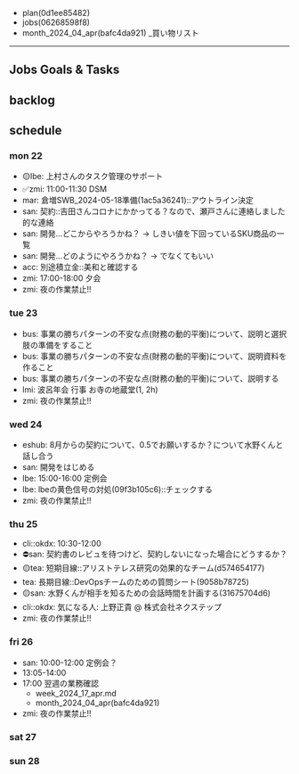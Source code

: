 
- plan(0d1ee85482)
- jobs(06268598f8)
- month_2024_04_apr(bafc4da921)
_買い物リスト
---

## Jobs Goals & Tasks

## backlog

## schedule

### mon 22
- 🟡lbe: 上村さんのタスク管理のサポート
- ✅zmi: 11:00-11:30 DSM
- mar: 倉増SWB_2024-05-18準備(1ac5a36241)::アウトライン決定
- san: 契約::吉田さんコロナにかかってる？なので、瀬戸さんに連絡しました的な連絡
- san: 開発...どこからやろうかね？ -> しきい値を下回っているSKU商品の一覧
- san: 開発...どのようにやろうかね？ -> でなくてもいい
- acc: 別途積立金::美和と確認する
- zmi: 17:00-18:00 夕会
- zmi: 夜の作業禁止!!

### tue 23
- bus: 事業の勝ちパターンの不安な点(財務の動的平衡)について、説明と選択肢の準備をすること
- bus: 事業の勝ちパターンの不安な点(財務の動的平衡)について、説明資料を作ること
- bus: 事業の勝ちパターンの不安な点(財務の動的平衡)について、説明する
- lmi: 波呂年会 行事 お寺の地蔵堂(1, 2h)
- zmi: 夜の作業禁止!!

### wed 24
- eshub: 8月からの契約について、0.5でお願いするか？について水野くんと話し合う
- san: 開発をはじめる
- lbe: 15:00-16:00 定例会
- lbe: lbeの黄色信号の対処(09f3b105c6)::チェックする
- zmi: 夜の作業禁止!!

### thu 25
- cli::okdx: 10:30-12:00
- ⛔️san: 契約書のレビュを待つけど、契約しないになった場合にどうするか？
- 🟡tea: 短期目線::アリストテレス研究の効果的なチーム(d574654177)
- tea: 長期目線::DevOpsチームのための質問シート(9058b78725)
- 🟡san: 水野くんが相手を知るための会話時間を計画する(31675704d6)
- cli::okdx: 気になる人: 上野正貴 @ 株式会社ネクステップ
- zmi: 夜の作業禁止!!

### fri 26
- san: 10:00-12:00 定例会？
- 13:05-14:00
- 17:00 翌週の業務確認
  - week_2024_17_apr.md
  - month_2024_04_apr(bafc4da921)
- zmi: 夜の作業禁止!!

### sat 27
### sun 28




